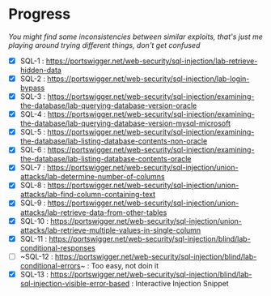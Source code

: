 # Progress

*You might find some inconsistencies between similar exploits, that's just me playing around trying different things, don't get confused*

  - [x] SQL-1 : https://portswigger.net/web-security/sql-injection/lab-retrieve-hidden-data
  - [x] SQL-2 : https://portswigger.net/web-security/sql-injection/lab-login-bypass
  - [x] SQL-3 : https://portswigger.net/web-security/sql-injection/examining-the-database/lab-querying-database-version-oracle
  - [x] SQL-4 : https://portswigger.net/web-security/sql-injection/examining-the-database/lab-querying-database-version-mysql-microsoft
  - [x] SQL-5 : https://portswigger.net/web-security/sql-injection/examining-the-database/lab-listing-database-contents-non-oracle
  - [x] SQL-6 : https://portswigger.net/web-security/sql-injection/examining-the-database/lab-listing-database-contents-oracle
  - [x] SQL-7 : https://portswigger.net/web-security/sql-injection/union-attacks/lab-determine-number-of-columns
  - [x] SQL-8 : https://portswigger.net/web-security/sql-injection/union-attacks/lab-find-column-containing-text
  - [x] SQL-9 : https://portswigger.net/web-security/sql-injection/union-attacks/lab-retrieve-data-from-other-tables
  - [x] SQL-10 : https://portswigger.net/web-security/sql-injection/union-attacks/lab-retrieve-multiple-values-in-single-column
  - [x] SQL-11 : https://portswigger.net/web-security/sql-injection/blind/lab-conditional-responses
  - [ ] ~SQL-12 : https://portswigger.net/web-security/sql-injection/blind/lab-conditional-errors~ : Too easy, not doin it
  - [x] SQL-13 : https://portswigger.net/web-security/sql-injection/blind/lab-sql-injection-visible-error-based : Interactive Injection Snippet

